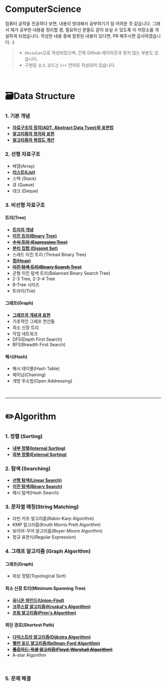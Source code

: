 # ComputerScience

컴퓨터 공학을 전공하다 보면, 내용이 방대해서 공부하기가 참 어려운 것 같습니다. 그래서 제가 공부한 내용을 정리할 겸, 필요하신 분들도 같이 보실 수 있도록 이 저장소를 개설하게 되었습니다. 작성한 내용 중에 잘못된 내용이 있다면, PR 해주시면 감사하겠습니다. :)  

> - `Obsidian`으로 작성되었으며, 간혹 Github 레이아웃과 맞지 않는 부분도 있습니다.
> - 구현된 소스 코드는 `C++` 언어로 작성되어 있습니다.

<br>

# 🗃️Data Structure  
### 1. 기본 개념

- [**자료구조의 정의(ADT, Abstract Data Type)와 표현법**](./DataStructure/자료구조의%20정의%20및%20표현.md)  
- [**알고리즘의 정의와 표현**](./DataStructure/알고리즘의%20정의와%20표현.md)
- [**알고리즘의 복잡도 계산**](./DataStructure/알고리즘의%20복잡도%20계산.md)  

### 2. 선형 자료구조

- 배열(Array)
- [**리스트(List)**](./DataStructure/리스트(List).md)
- 스택 (Stack)
- 큐 (Queue)
- 데크 (Deque)  


### 3. 비선형 자료구조
#### 트리(Tree)

- [**트리의 개념**](./DataStructure/트리(Tree)의%20개념.md)
- [**이진 트리(Binary Tree)**](./DataStructure/이진%20트리(Binary%20Tree).md)
- ~~[**수식 트리 (Expression Tree)**](./DataStructure/수식%20트리(Expression%20Tree).md)~~
- [**분리 집합 (Disjoint Set)**](./Algorithm/Graph/유니온%20파인드(Union-Find).md)
- 스레드 이진 트리 (Thread Binary Tree)  
- [**힙(Heap)**](./DataStructure/힙(Heap).md)  
- ~~[**이진 탐색 트리(Binary Search Tree)**](./DataStructure/이진%20탐색%20트리(Binary%20Search%20Tree).md)~~
- 균형 이진 탐색 트리(Balanced Binary Search Tree)
- 2-3 Tree, 2-3-4 Tree
- B-Tree 시리즈
- 트라이(Trie)

#### 그래프(Graph)

- [**그래프의 개념과 표현**](./DataStructure/그래프(Graph).md)
- 기초적인 그래프 연산들
- 최소 신장 트리
- 작업 네트워크
- DFS(Depth First Search)
- BFS(Breadth First Search)

#### 해시(Hash)

- 해시 테이블(Hash Table)  
- 체이닝(Chaining)
- 개방 주소법(Open Addressing)
<br>

---
# ✏️Algorithm
### 1. 정렬 (Sorting)

- [**내부 정렬(Internal Sorting)**](./Algorithm/Sorting/내부%20정렬(Internal%20Sorting).md)
- [**외부 정렬(External Sorting)**](./Algorithm/Sorting/외부%20정렬(External%20Sorting).md)  

### 2. 탐색 (Searching)  

- [**선형 탐색(Linear Search)**](./Algorithm/Searching/선형%20탐색(Linear%20Search).md)
- [**이진 탐색(Binary Search)**](./Algorithm/Searching/이진%20탐색(Binary%20Search).md)
- 해시 탐색(Hash Search)

### 3. 문자열 매칭(String Matching)

- 라빈 카프 알고리즘(Rabin-Karp Algorithm)
- KMP 알고리즘(Knuth Morris Prett Algorithm)
- 보이어-무어 알고리즘(Boyer-Moore Algorithm)  
- 정규 표현식(Regular Expression)

### 4. 그래프 알고리즘 (Graph Algorithm)

#### 그래프(Graph)
- 위상 정렬(Topological Sort)

#### 최소 신장 트리(Minimum Spanning Tree)
- [**유니온 파인드(Union-Find)**](./Algorithm/Graph/유니온%20파인드(Union-Find).md)
- [**크루스칼 알고리즘(Kruskal's Algorithm)**](./Algorithm/Graph/크루스칼%20알고리즘(Kruskal's%20Algorithm).md)
- [**프림 알고리즘(Prim's Algorithm)**](./Algorithm/Graph/프림%20알고리즘(Prim's%20Algorithm).md)

#### 최단 경로(Shortest Path)
- [**다익스트라 알고리즘(Dijkstra Algorithm)**](./Algorithm/Graph/다익스트라%20알고리즘(Dijkstra%20Algorithm).md)
- [**벨만 포드 알고리즘(Bellman-Ford Algorithm)**](./Algorithm/Graph/벨만%20포드%20알고리즘(Bellman-Ford%20Algorithm).md)
- ~~[**플로이드-워셜 알고리즘(Floyd-Warshall Algorithm)**](./Algorithm/Graph/플로이드-워셜%20알고리즘(Floyd-Warshall%20Algorithm).md)~~
- A-star Algorithm
<br>

### 5. 문제 해결

